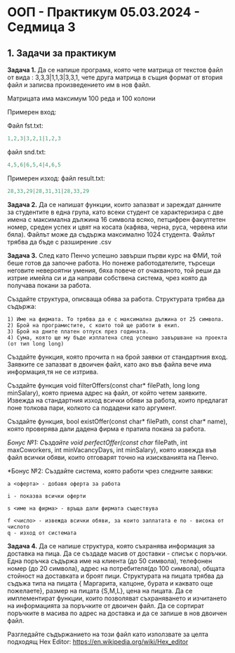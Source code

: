 # OOП - Практикум 05.03.2024 - Седмица 3

## 1. Задачи за практикум

**Задача 1.** Да се напише програма, която чете матрица от текстов файл от вида : 3,3,3|1,1,3|3,3,1, чете друга матрица в същия формат от втория файл и записва произведението им в нов файл.

Матрицата има максимум 100 реда и 100 колони

Примерен вход:

Файл fst.txt:
```c++
1,2,3|3,2,1|1,2,3
```

файл snd.txt:
```c++
4,5,6|6,5,4|4,6,5
```


Примерен изход:
файл result.txt:
```c++
28,33,29|28,31,31|28,33,29
```

**Задача 2.**	Да се напишат функции, които запазват и зареждат данните за студентите в една група, като всеки студент се характеризира с две имена с максимална дължина 16 символа всяко, петцифрен факултетен номер, среден успех и цвят на косата (кафява, черна, руса, червена или бяла). Файлът може да съдържа максимално 1024 студента. Файлът трябва да бъде с разширение .csv

**Задача 3.**	След като Пенчо успешно завърши първи курс на ФМИ, той беше готов да започне работа. Но понеже работодателите, търсещи неговите невероятни умения, бяха повече от очакваното, той реши да изтрие имейла си и да направи собствена система, чрез която да получава покани за работа.

Създайте структура, описваща обява за работа. Структурата трябва да съдържа:

    1) Име на фирмата. То трябва да е с максимална дължина от 25 символа.
    2) Брой на програмистите, с които той ще работи в екип.
    3) Брой на дните платен отпуск през годината.
    4) Сума, която ще му бъде изплатена след успешно завършване на проекта  (от тип long long)

Създайте функция, която прочита n на брой заявки от стандартния вход.
Заявките се запазват в двоичен файл, като ако във файла вече има информация,тя не се изтрива.

Създайте функция void filterOffers(const char* filePath, long long minSalary), която приема адрес на файл, от който четем заявките. Извежда на стандартния изход всички обяви за работа, които предлагат поне толкова пари, колкото са подадени като аргумент.

Създайте функция, bool existOffer(const char* filePath, const char* name),
която проверява дали дадена фирма е пратила покана за работа.

*Бонус №1: Създайте void perfectOffer(const char* filePath, int maxCoworkers, int minVacancyDays, int minSalary), която извежда във файл всички обяви, които отговарят точно на изискванията на Пенчо.

*Бонус №2: Създайте система, която работи чрез следните заявки:

    a <оферта> - добавя оферта за работа

    i - показва всички оферти

    s <име на фирма> - връща дали фирмата съществува

    f <число> - извежда всички обяви, за които заплатата е по - висока от числото
    q - изход от системата


**Задача 4.**	Да се напише структура, която съхранява информация за доставка на пица.
Да се създаде масив от доставки - списък с поръчки.
Една поръчка съдържа име на клиента (до 50 символа), телефонен номер (до 20 символа), адрес на потребителя(до 100 символа), общата стойност на доставката и броят пици. Структурата на пицата трябва да съдъжа типа на пицата { Маргарита, калцоне, бурата и каквато още пожелаете}, размер на пицата {S,M,L}, цена на пицата. 
Да се имплементират функции, които позволяват съхраняването и изчитането на информацията за поръчките от двоичен файл.
Да се сортират поръчките в масива по адрес на доставка и да се запише в нов двоичен файл.

Разгледайте съдържанието на този файл като използвате за целта подходящ Hex Editor: https://en.wikipedia.org/wiki/Hex_editor

